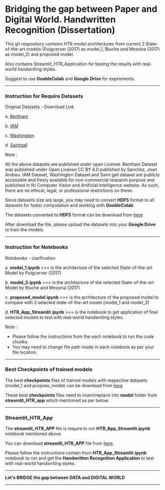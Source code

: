 # Bridging the gap between Paper and Digital World. Handwritten Recognition (Dissertation)

This git respository contains HTR model architectures from current 2 State-of-the-art models (Puigcerver (2017) as model_1, Bluche and Messina (2017) as model_2) and proposed model. 

Also contains Streamlit_HTR_Application for testing the results with real-world handwriting styles.

Suggest to use **GoobleColab** and **Google Drive** for expirements. 

------------------

### Instruction for Require Datasets

Orignial Datasets - Download Link

a. [Bentham](https://zenodo.org/record/44519#.Y6_gPNJBxkg)

b. [IAM](https://fki.tic.heia-fr.ch/databases/iam-handwriting-database)

c. [Washington](https://fki.tic.heia-fr.ch/databases/washington-database)

d. [Saintgall](https://fki.tic.heia-fr.ch/databases/saint-gall-database)

Note : 

All the above datasets are published under open License. Bentham Dataset was published under Open License CC BY 4.0 published by Sanchez, Joan Andreu. IAM Dataset, Washington Dataset and Saint gall dataset are publicly accessible and freely available for non-commercial research purpose and published in fki Computer Vision and Artificial Intelligence website.  As such, there are no ethical, legal, or professional restrictions on these. 

Since datasets size are large, you may need to convert **HDF5** format to all datasets for faster computation and working with **GoobleColab**. 

The datasets converted to **HDF5** format can be download from [here](https://drive.google.com/drive/folders/1wirQDjC5or55pN--sQ4Kb26PM5yLe4GJ?usp=share_link)

After download the file, please upload the datasets into your **Google Drive** to train the models.

------------------

### Instruction for Notebooks

Notebooks - clarification

a. **model_1.ipynb** >>> is the architecture of the selected State-of-the-art Model by Puigcerver (2017)

b. **model_2.ipynb** >>> is the architecture of the selected State-of-the-art Model by Bluche and Messina (2017)

c. **proposed_model.ipynb** >>> is the architecture of the proposed model to compare with 2 selected state-of-the-art model (model_1 and model_2)

d. **HTR_App_Streamlit.ipynb** >>> is the notebook to get application of final selected models to test with real-world handwriting styles.

Note : 
- Please follow the instructions from the each notebook to run the code chunks. 
- You may need to change file path inside in each notebook as per your file location.

------------------

### Best Checkpoints of trained models

The best **checkpoints** files of trained models with respecitve datasets (model_1 and purpose_model) can be download from [here](https://drive.google.com/drive/folders/19UsYsQ60jBaJ-NySv7ril2Ze1oEzbb9R?usp=share_link)

These best **checkpoints** files need to insert/replace into **model** folder from **streamlit_HTR_app** which mentioned as per below. 

------------------

### Streamlit_HTR_App

The **streamlit_HTR_APP** file is require to run **HTR_App_Streamlit.ipynb** notebook mentioned above.

You can download **streamlit_HTR_APP** file from [here](https://drive.google.com/drive/folders/1RlXn9TZSw6Twroi6QeM2WMCfZfot9lMI?usp=share_link).

Please follow the instructions contain from **HTR_App_Streamlit.ipynb** notebook to run and get the  **Handwritten Recognition Application** to test with real-world handwriting styles.

------------------

**Let's BRIDGE the gap between DATA and DIGITAL WORLD**

------------------






